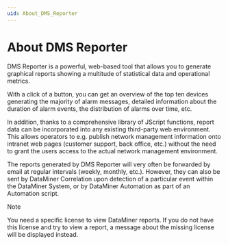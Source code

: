 ```yaml
---
uid: About_DMS_Reporter
---
```


# About DMS Reporter

DMS Reporter is a powerful, web-based tool that allows you to generate graphical reports showing a multitude of statistical data and operational metrics.

With a click of a button, you can get an overview of the top ten devices generating the majority of alarm messages, detailed information about the duration of alarm events, the distribution of alarms over time, etc.

In addition, thanks to a comprehensive library of JScript functions, report data can be incorporated into any existing third-party web environment. This allows operators to e.g. publish network management information onto intranet web pages (customer support, back office, etc.) without the need to grant the users access to the actual network management environment.

The reports generated by DMS Reporter will very often be forwarded by email at regular intervals (weekly, monthly, etc.). However, they can also be sent by DataMiner Correlation upon detection of a particular event within the DataMiner System, or by DataMiner Automation as part of an Automation script.

> [!NOTE]
> You need a specific license to view DataMiner reports. If you do not have this license and try to view a report, a message about the missing license will be displayed instead.
